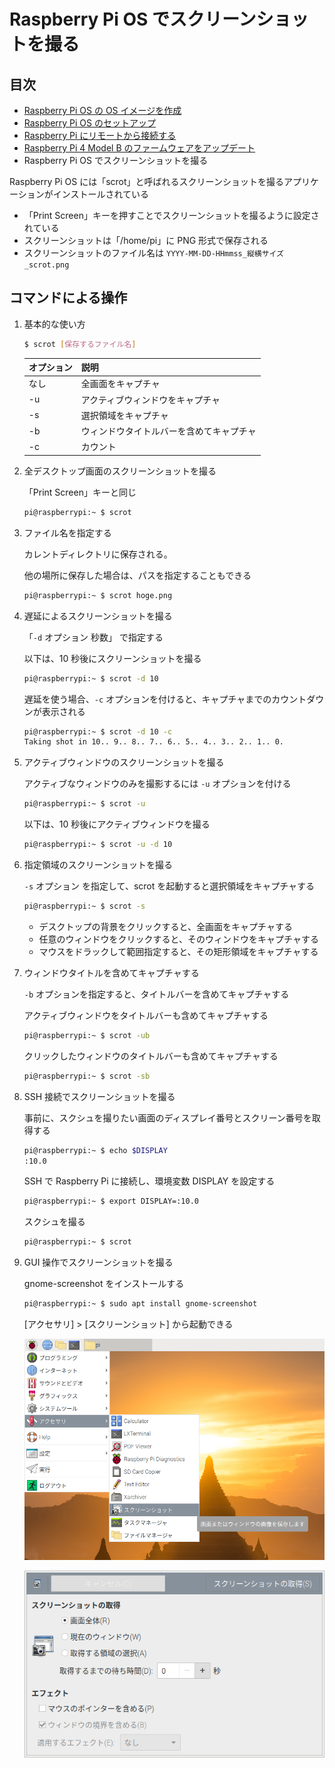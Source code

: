 # Raspberry Pi OS でスクリーンショットを撮る

## 目次

- [Raspberry Pi OS の OS イメージを作成](01_install.md)
- [Raspberry Pi OS のセットアップ](02_setup.md)
- [Raspberry Pi にリモートから接続する](03_remote.md)
- [Raspberry Pi 4 Model B のファームウェアをアップデート](04_firmware.md)
- Raspberry Pi OS でスクリーンショットを撮る

Raspberry Pi OS には「scrot」と呼ばれるスクリーンショットを撮るアプリケーションがインストールされている

- 「Print Screen」キーを押すことでスクリーンショットを撮るように設定されている
- スクリーンショットは「/home/pi」に PNG 形式で保存される
- スクリーンショットのファイル名は `YYYY-MM-DD-HHmmss_縦横サイズ_scrot.png`

## コマンドによる操作

1. 基本的な使い方

   ```sh
   $ scrot [保存するファイル名]
   ```

   | オプション | 説明                                     |
   | ---------- | ---------------------------------------- |
   | なし       | 全画面をキャプチャ                       |
   | -u         | アクティブウィンドウをキャプチャ         |
   | -s         | 選択領域をキャプチャ                     |
   | -b         | ウィンドウタイトルバーを含めてキャプチャ |
   | -c         | カウント                                 |

1. 全デスクトップ画面のスクリーンショットを撮る

   「Print Screen」キーと同じ

   ```sh
   pi@raspberrypi:~ $ scrot
   ```

1. ファイル名を指定する

   カレントディレクトリに保存される。

   他の場所に保存した場合は、パスを指定することもできる

   ```sh
   pi@raspberrypi:~ $ scrot hoge.png
   ```

1. 遅延によるスクリーンショットを撮る

   「`-d` オプション 秒数」 で指定する

   以下は、10 秒後にスクリーンショットを撮る

   ```sh
   pi@raspberrypi:~ $ scrot -d 10
   ```

   遅延を使う場合、`-c` オプションを付けると、キャプチャまでのカウントダウンが表示される

   ```sh
   pi@raspberrypi:~ $ scrot -d 10 -c
   Taking shot in 10.. 9.. 8.. 7.. 6.. 5.. 4.. 3.. 2.. 1.. 0.
   ```

1. アクティブウィンドウのスクリーンショットを撮る

   アクティブなウィンドウのみを撮影するには `-u` オプションを付ける

   ```sh
   pi@raspberrypi:~ $ scrot -u
   ```

   以下は、10 秒後にアクティブウィンドウを撮る

   ```sh
   pi@raspberrypi:~ $ scrot -u -d 10
   ```

1. 指定領域のスクリーンショットを撮る

   `-s` オプション を指定して、scrot を起動すると選択領域をキャプチャする

   ```sh
   pi@raspberrypi:~ $ scrot -s
   ```

   - デスクトップの背景をクリックすると、全画面をキャプチャする
   - 任意のウィンドウをクリックすると、そのウィンドウをキャプチャする
   - マウスをドラックして範囲指定すると、その矩形領域をキャプチャする

1. ウィンドウタイトルを含めてキャプチャする

   `-b` オプションを指定すると、タイトルバーを含めてキャプチャする

   アクティブウィンドウをタイトルバーも含めてキャプチャする

   ```sh
   pi@raspberrypi:~ $ scrot -ub
   ```

   クリックしたウィンドウのタイトルバーも含めてキャプチャする

   ```sh
   pi@raspberrypi:~ $ scrot -sb
   ```

1. SSH 接続でスクリーンショットを撮る

   事前に、スクシュを撮りたい画面のディスプレイ番号とスクリーン番号を取得する

   ```sh
   pi@raspberrypi:~ $ echo $DISPLAY
   :10.0
   ```

   SSH で Raspberry Pi に接続し、環境変数 DISPLAY を設定する

   ```sh
   pi@raspberrypi:~ $ export DISPLAY=:10.0
   ```

   スクシュを撮る

   ```sh
   pi@raspberrypi:~ $ scrot
   ```

1. GUI 操作でスクリーンショットを撮る

   gnome-screenshot をインストールする

   ```sh
   pi@raspberrypi:~ $ sudo apt install gnome-screenshot
   ```

   [アクセサリ] > [スクリーンショット] から起動できる

   ![](images/screenshot/1.png)

   ![](images/screenshot/2.png)
